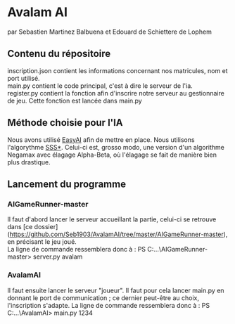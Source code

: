 # Avalam AI
par Sebastien Martinez Balbuena et Edouard de Schiettere de Lophem

## Contenu du répositoire 
inscription.json contient les informations concernant nos matricules, nom et port utilisé.  
main.py contient le code principal, c'est à dire le serveur de l'ia.   
register.py contient la fonction afin d'inscrire notre serveur au gestionnaire de jeu. Cette fonction est lancée dans main.py  

## Méthode choisie pour l'IA 
Nous avons utilisé [EasyAI](https://zulko.github.io/easyAI/) afin de mettre en place. Nous utilisons l'algorythme [SSS*](https://en.wikipedia.org/wiki/SSS*). Celui-ci est, grosso modo, une version d'un algorithme Negamax avec élagage Alpha-Beta, où l'élagage se fait de manière bien plus drastique.  

## Lancement du programme 
### AIGameRunner-master
Il faut d'abord lancer le serveur accueillant la partie, celui-ci se retrouve dans [ce dossier] (https://github.com/Seb1903/AvalamAI/tree/master/AIGameRunner-master), en précisant le jeu joué.  
La ligne de commande ressemblera donc à :
PS C:\...\AIGameRunner-master> server.py avalam

### AvalamAI
Il faut ensuite lancer le serveur "joueur". Il faut pour cela lancer main.py en donnant le port de communication ; ce dernier peut-être au choix, l'inscription s'adapte. 
La ligne de commande ressemblera donc à : 
PS C:\...\AvalamAI> main.py 1234
